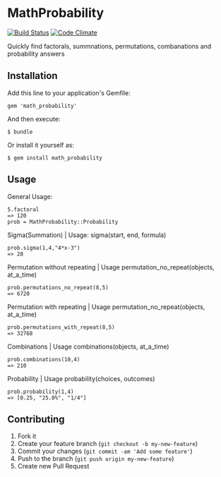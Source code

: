 # MathProbability

[![Build Status](https://travis-ci.org/polysaturate/math_probability.png?branch=master)](https://travis-ci.org/polysaturate/math_probability)
[![Code Climate](https://codeclimate.com/github/polysaturate/math_probability.png)](https://codeclimate.com/github/polysaturate/math_probability)

Quickly find factorals, summnations, permutations, combanations and probability answers

## Installation

Add this line to your application's Gemfile:

    gem 'math_probability'

And then execute:

    $ bundle

Or install it yourself as:

    $ gem install math_probability

## Usage
General Usage:

    5.factoral
    => 120
    prob = MathProbability::Probability
    
Sigma(Summation) | Usage: sigma(start, end, formula)

    prob.sigma(1,4,"4*x-3")
    => 28
    
Permutation without repeating | Usage permutation_no_repeat(objects, at_a_time)

    prob.permutations_no_repeat(8,5)
    => 6720
    
Permutation with repeating | Usage permutation_no_repeat(objects, at_a_time)

    prob.permutations_with_repeat(8,5)
    => 32768
    
Combinations | Usage combinations(objects, at_a_time)

    prob.combinations(10,4)
    => 210
    
Probability | Usage probability(choices, outcomes)

    prob.probability(1,4)
    => [0.25, "25.0%", "1/4"]
    

## Contributing

1. Fork it
2. Create your feature branch (`git checkout -b my-new-feature`)
3. Commit your changes (`git commit -am 'Add some feature'`)
4. Push to the branch (`git push origin my-new-feature`)
5. Create new Pull Request
